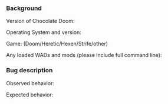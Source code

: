 ### Background

Version of Chocolate Doom:

Operating System and version:

Game: (Doom/Heretic/Hexen/Strife/other)

Any loaded WADs and mods (please include full command line):

### Bug description

Observed behavior:

Expected behavior:

